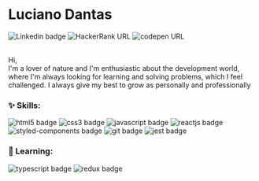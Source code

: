# **Luciano Dantas**

<a style="text-decoration: none;" href="https://www.linkedin.com/in/ldantas-s/" target="_blank">
<img alt="Linkedin badge" src="https://img.shields.io/badge/-@ldantas&dash;s-0077B5?logo=Linkedin&amp;labelColor=0077B5&amp;logoColor=white&amp;link=https://www.linkedin.com/in/ldantas-s/">
</a>

<!-- <a style="text-decoration: none;" href="https://twitter.com/ldantas_s" target="_blank">
<img alt="Twitter URL" src="https://img.shields.io/badge/-@ldantas_s-1DA1F2?logo=twitter&amp;labelColor=1DA1F2&amp;logoColor=white&amp;link=https://twitter.com/ldantas_s">
</a> -->

<a style="text-decoration: none;" href="https://www.hackerrank.com/ldantas_s" target="_blank">
<img alt="HackerRank URL" src="https://img.shields.io/badge/-@ldantas_s-2EC866?logo=hackerrank&amp;labelColor=2EC866&amp;logoColor=white&amp;link=https://www.hackerrank.com/ldantas_s">
</a>

<a style="text-decoration: none;" href="https://codepen.io/ldantas_s" target="_blank">
<img alt="codepen URL" src="https://img.shields.io/badge/-@ldantas_s-fff?logo=codepen&amp;labelColor=fff&amp;logoColor=000&amp;link=https://codepen.io/ldantas_s">
</a>
<br>
<br>

Hi,<br>
I'm a lover of nature and I'm enthusiastic about the development world, where I'm always looking for learning and solving problems, which I feel challenged. I always give my best to grow as personally and professionally



### ✨ Skills:
<p>
<img alt="html5 badge" src="https://img.shields.io/badge/-HTML5-E34F26?logo=html5&amp;labelColor=E34F26&amp;logoColor=white" />
<img alt="css3 badge" src="https://img.shields.io/badge/-CSS3-1572B6?logo=css3&amp;labelColor=1572B6&amp;logoColor=white" />
<img alt="javascript badge" src="https://img.shields.io/badge/-Javascript-F7DF1E?logo=javascript&amp;labelColor=F7DF1E&amp;logoColor=black">
<img alt="reactjs badge" src="https://img.shields.io/badge/-Reactjs-61DAFB?logo=react&amp;labelColor=61DAFB&amp;logoColor=black">
<img alt="styled-components badge" src="https://img.shields.io/badge/-Styled components-DB7093?logo=styled-components&amp;labelColor=DB7093&amp;logoColor=white">
<img alt="git badge" src="https://img.shields.io/badge/-Git-F05032?logo=git&amp;labelColor=F05032&amp;logoColor=white">
<img alt="jest badge" src="https://img.shields.io/badge/-Jest-C21325?logo=jest&amp;labelColor=C21325&amp;logoColor=white">
</p>



### 🌱 Learning: 
<p style="display: inline;">
<img alt="typescript badge" src="https://img.shields.io/badge/-Typescript-007ACC?logo=Typescript&amp;labelColor=007ACC&amp;logoColor=white">
<img alt="redux badge" src="https://img.shields.io/badge/-Redux-purple?logo=Redux&amp;labelColor=purple&amp;logoColor=white">
<!-- <img alt="expo badge" src="https://img.shields.io/badge/-Expo-000020?logo=expo&amp;labelColor=000020&amp;logoColor=white"> -->
<!-- <img alt="firebase badge" src="https://img.shields.io/badge/-Firebase-FFCA28?logo=firebase&amp;labelColor=FFCA28&amp;logoColor=black"> -->
</p>


<!-- ### Eu gosto de:

- 🏕️ Camping/Outdoor
- 🚵‍♂️ MTB (Mountain Bike)
- 📚 Ler
- 🎮 Videogame  -->

<!--

Here are some ideas to get you started:

- 🔭 I’m currently working on ...
- 🌱 I’m currently learning ...
- 👯 I’m looking to collaborate on ...
- 🤔 I’m looking for help with ...
- 💬 Ask me about ...
- 📫 How to reach me: ...
- 😄 Pronouns: ...
- ⚡ Fun fact: ...
-->
